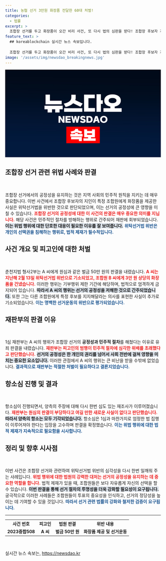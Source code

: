 ```yaml
---
title: 농협 선거 3만원 화장품 전달한 60대 처벌!
categories:
  - 법률
excerpt: >
  조합장 선거를 두고 화장품이 오간 비리 사건, 또 다시 법의 심판을 받다! 조합장 후보자 지인은 항소심에서도 50만 원 벌금형을 선고받으며 정당한 선거의 기틀을 훼손한 혐의로 계속해서 논란 속에 놓였습니다. 클릭하여 사건의 전말을 확인해보세요!
feature_text: >
  ## koreablockchain 실시간 뉴스 속보입니다.

  조합장 선거를 두고 화장품이 오간 비리 사건, 또 다시 법의 심판을 받다! 조합장 후보자 지인은 항소심에서도 50만 원 벌금형을 선고받으며 정당한 선거의 기틀을 훼손한 혐의로 계속해서 논란 속에 놓였습니다. 클릭하여 사건의 전말을 확인해보세요!
image: '/assets/img/newsdao_breakingnews.jpg'
---
```


<p><img src="/assets/img/newsdao_breakingnews.jpg" alt="koreablockchain 속보" /></p>

<h2>조합장 선거 관련 위법 사례와 판결</h2>

<p data-ke-size="size16">&nbsp;</p>

<p>조합장 선거에서의 공정성을 유지하는 것은 지역 사회의 민주적 원칙을 지키는 데 매우 중요합니다. 이번 사건에서 조합장 후보자의 지인이 특정 조합원에게 화장품을 제공한 사실은 위탁선거법을 위반한 것으로 판단되었으며, 이는 선거의 공정성에 큰 영향을 미칠 수 있습니다. <b><span style="color: #ee2323;">조합장 선거의 공정성에 대한 이 사건의 판결은 매우 중요한 의미를 지닙니다.</span></b> 해당 사건은 민주적인 절차를 방해하는 행위로 간주되어 재판에 회부되었습니다. <b><span style="background-color: #21538527;">이는 위법 행위에 대한 단호한 대응이 필요한 이유를 잘 보여줍니다.</span></b> <b><span style="color: #1a5490;">위탁선거법 위반은 개인의 선택권을 침해하는 행위로, 법적 제재가 필수적입니다.</span></b></p>

<h2>사건 개요 및 피고인에 대한 처벌</h2>

<p data-ke-size="size16">&nbsp;</p>

<p>춘천지법 형사2부는 A 씨에게 원심과 같은 벌금 50만 원의 판결을 내렸습니다. <b><span style="color: #ee2323;">A 씨는 지난해 2월 13일 위탁선거법 위반으로 기소되었고, 조합원 B 씨에게 3만 원 상당의 화장품을 건넸습니다.</span></b> 이러한 행위는 기부행위 제한 기간에 해당하며, 법적으로 엄격하게 금지되어 있습니다. <b><span style="background-color: #21538527;">따라서 A 씨의 행위는 선거의 공정성을 저해한 것으로 간주되었습니다.</span></b> 또한 그는 다른 조합원에게 특정 후보를 지지해달라는 의사를 표현한 사실이 추가로 기소되었습니다. <b><span style="color: #1a5490;">이는 명백한 선거운동의 위반으로 평가되었습니다.</span></b></p>

<h2>재판부의 판결 이유</h2>

<p data-ke-size="size16">&nbsp;</p>

<p>1심 재판부는 A 씨의 행위가 조합장 선거의 <b>공정성과 민주적 절차</b>를 해쳤다는 이유로 유죄 판결을 내렸습니다. <b><span style="color: #ee2323;">재판부는 피고인의 범행이 민주적 절차에 심각한 위배를 초래했다고 판단했습니다.</span></b> <b><span style="background-color: #21538527;">선거의 공정성은 한 개인의 권리를 넘어서 사회 전반에 걸쳐 영향을 미치는 중요한 요소입니다.</span></b> 이러한 관점에서 A 씨의 행위는 큰 비난을 받을 수밖에 없었습니다. <b><span style="color: #1a5490;">결과적으로 재판부는 적절한 처벌이 필요하다고 결론지었습니다.</span></b></p>

<h2>항소심 진행 및 결과</h2>

<p data-ke-size="size16">&nbsp;</p>

<p>항소심이 진행되면서, 양측의 주장에 대해 다시 한번 심도 있는 재조사가 이루어졌습니다. <b><span style="color: #ee2323;">재판부는 원심의 판결이 부당하다고 여길 만한 새로운 사실이 없다고 판단했습니다.</span></b> <b><span style="background-color: #21538527;">따라서 양측의 항소는 모두 기각되었습니다.</span></b> 항소심은 1심과 마찬가지로 엄정한 법 집행이 이루어져야 한다는 입장을 고수하며 판결을 확정했습니다. <b><span style="color: #1a5490;">이는 위법 행위에 대한 법적 제재가 지속적으로 필요함을 시사합니다.</span></b></p>

<h2>정리 및 향후 시사점</h2>

<p data-ke-size="size16">&nbsp;</p>

<p>이번 사건은 조합장 선거와 관련하여 위탁선거법 위반의 심각성을 다시 한번 일깨워 주는 사례입니다. <b><span style="color: #ee2323;">위법 행위에 대한 법원의 강력한 대처는 선거의 공정성을 유지하는 데 중요한 역할을 합니다.</span></b> 법적 제재가 있을 때, 조합원들은 보다 자유롭게 자신의 선택을 할 수 있습니다. <b><span style="background-color: #21538527;">이번 판결을 통해 선거 절차의 투명성을 더욱 강화할 필요성이 요구됩니다.</span></b> 궁극적으로 이러한 사례들은 조합원들이 투표의 중요성을 인식하고, 선거의 정당성을 높이는 데 기여할 수 있을 것입니다. <b><span style="color: #1a5490;">따라서 선거 관련 법률의 강화와 철저한 검증이 요구됩니다.</span></b></p>

<hr>

<table style="width: 100%;">
  <tr>
    <td style="text-align: center; height: 17px;"><b>사건 번호</b></td>
    <td style="text-align: center; height: 17px;"><b>피고인</b></td>
    <td style="text-align: center; height: 17px;"><b>법원 판결</b></td>
    <td style="text-align: center; height: 17px;"><b>위반 내용</b></td>
  </tr>
  <tr>
    <td style="text-align: center; height: 17px;"><b>2023중합508</b></td>
    <td style="text-align: center; height: 17px;"><b>A 씨</b></td>
    <td style="text-align: center; height: 17px;"><b>벌금 50만 원</b></td>
    <td style="text-align: center; height: 17px;"><b>화장품 제공 및 선거운동</b></td>
  </tr>
</table>

<p data-ke-size="size16">&nbsp;</p>
실시간 뉴스 속보는, <a href="https://newsdao.kr" rel="dofollow">https://newsdao.kr</a>


